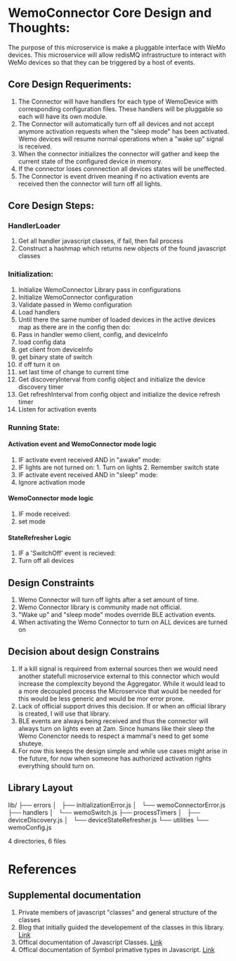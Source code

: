 # WemoConnector Core Design and Thoughts:

The purpose of this microservice is make a pluggable interface with WeMo devices. This microservice will allow redisMQ infrastructure to interact with WeMo devices so that they can be triggered by a host of events.

## Core Design Requeriments:

1. The Connector will have handlers for each type of WemoDevice with corresponding configuration files. These handlers will be pluggable so each will have its own module.
2. The Connector will automatically turn off all devices and not accept anymore activation requests when the "sleep mode" has been activated. Wemo devices will resume normal operations when a "wake up" signal is received.
3. When the connector initializes the connector will gather and keep the current state of the configured device in memory.
4. If the connector loses connnection all devices states will be uneffected.
5. The Connector is event driven meaning if no activation events are received then the connector will turn off all lights.

## Core Design Steps:

### HandlerLoader

1. Get all handler javascript classes, if fail, then fail process
2. Construct a hashmap which returns new objects of the found javascript classes

### Initialization:

1. Initialize WemoConnector Library pass in configurations
2. Initialize WemoConnector configuration
3. Validate passed in Wemo configuration
4. Load handlers
5. Until there the same number of loaded devices in the active devices map as there are in the config then do:
  1. Pass in handler wemo client, config, and deviceInfo
  2. load config data
  3. get client from deviceInfo
  4. get binary state of switch
  5. if off turn it on
  6. set last time of change to current time
6. Get discoveryInterval from config object and initialize the device discovery timer
7. Get refreshInterval from config object and initialize the device refresh timer
8. Listen for activation events

### Running State:

#### Activation event and WemoConnector mode logic

1. IF activate event received AND in "awake" mode:
  1. IF lights are not turned on:
    1. Turn on lights
    2. Remember switch state
2. IF activate event received AND in "sleep" mode:
  1. Ignore activation mode

#### WemoConnector mode logic

1. IF mode received:
  1. set mode

#### StateRefresher Logic

1. IF a 'SwitchOff' event is recieved:
  1. Turn off all devices

## Design Constraints
1. Wemo Connector will turn off lights after a set amount of time.
2. Wemo Connector library is community made not official.
3. "Wake up" and "sleep mode" modes override BLE activation events.
4. When activating the Wemo Connector to turn on ALL devices are turned on

## Decision about design Constrains
1. If a kill signal is requireed from external sources then we would need another statefull microservice external to this connector which would increase the complexcity beyond the Aggregator. While it would lead to a more decoupled process the Microservice that would be needed for this would be less generic and would be mor error prone.
2. Lack of official support drives this decision. If or when an official library is created, I will use that library.
3. BLE events are always being received and thus the connector will always turn on lights even at 2am. Since humans like their sleep the Wemo Conenctor needs to respect a mammal's need to get some shuteye.
4. For now this keeps the design simple and while use cases might arise in the future, for now when someone has authorized activation rights everything should turn on.

## Library Layout

lib/
├── errors
│   ├── initializationError.js
│   └── wemoConnectorError.js
├── handlers
│   └── wemoSwitch.js
├── processTimers
│   ├── deviceDiscovery.js
│   └── deviceStateRefresher.js
└── utilities
    └── wemoConfig.js

4 directories, 6 files

# References
## Supplemental documentation

1. Private members of javascript "classes" and general structure of the classes
  1. Blog that initially guided the developement of the classes in this library. [Link](https://medium.com/front-end-hacking/private-methods-in-es6-and-writing-your-own-db-b2e30866521f)
  2. Offical documentation of Javascript Classes. [Link](https://developer.mozilla.org/en-US/docs/Web/JavaScript/Reference/Classes)
  3. Offical documentation of Symbol primative types in Javascript. [Link](https://developer.mozilla.org/en-US/docs/Web/JavaScript/Reference/Global_Objects/Symbol)

